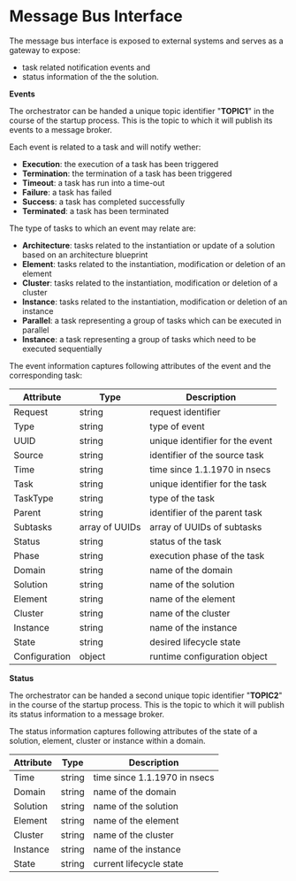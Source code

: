 
Message Bus Interface
=====================

The message bus interface is exposed to external systems and serves as a gateway to expose:
- task related notification events and
- status information of the the solution.

**Events**

The orchestrator can be handed a unique topic identifier "**TOPIC1**" in the
course of the startup process. This is the topic to which it will publish its
events to a message broker.

Each event is related to a task and will notify wether:

- **Execution**: the execution of a task has been triggered
- **Termination**: the termination of a task has been triggered
- **Timeout**: a task has run into a time-out
- **Failure**: a task has failed
- **Success**: a task has completed successfully
- **Terminated**: a task has been terminated

The type of tasks to which an event may relate are:

- **Architecture**: tasks related to the instantiation or update of a solution
  based on an architecture blueprint
- **Element**: tasks related to the instantiation, modification or deletion of
  an element
- **Cluster**: tasks related to the instantiation, modification or deletion of
  a cluster
- **Instance**: tasks related to the instantiation, modification or deletion of
  an instance
- **Parallel**: a task representing a group of tasks which can be executed in
  parallel
- **Instance**: a task representing a group of tasks which need to be executed
  sequentially

The event information captures following attributes of the event and the
corresponding task:

| Attribute     | Type            | Description                     |
|---------------|-----------------|---------------------------------|
| Request       | string          | request identifier              |
| Type          | string          | type of event                   |
| UUID          | string          | unique identifier for the event |
| Source        | string          | identifier of the source task   |
| Time          | string          | time since 1.1.1970 in nsecs    |
| Task          | string          | unique identifier for the task  |
| TaskType      | string          | type of the task                |
| Parent        | string          | identifier of the parent task   |
| Subtasks      | array of UUIDs  | array of UUIDs of subtasks      |
| Status        | string          | status of the task              |
| Phase         | string          | execution phase of the task     |
| Domain        | string          | name of the domain              |
| Solution      | string          | name of the solution            |
| Element       | string          | name of the element             |
| Cluster       | string          | name of the cluster             |
| Instance      | string          | name of the instance            |
| State         | string          | desired lifecycle state         |
| Configuration | object          | runtime configuration object    |

**Status**

The orchestrator can be handed a second unique topic identifier "**TOPIC2**" in the course of the startup process. This is the topic to which it will publish its status information to a message broker.

The status information captures following attributes of the state of a solution, element, cluster or instance within a domain.

| Attribute     | Type            | Description                     |
|---------------|-----------------|---------------------------------|
| Time          | string          | time since 1.1.1970 in nsecs    |
| Domain        | string          | name of the domain              |
| Solution      | string          | name of the solution            |
| Element       | string          | name of the element             |
| Cluster       | string          | name of the cluster             |
| Instance      | string          | name of the instance            |
| State         | string          | current lifecycle state         |
